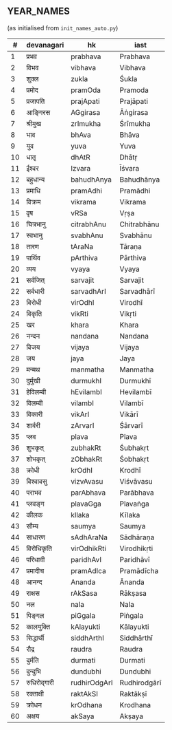 ## YEAR_NAMES
(as initialised from `init_names_auto.py`)

| # | devanagari | hk | iast |
|---| ---------- | -- | ---- |
| 1 | प्रभव | prabhava | Prabhava |
| 2 | विभव | vibhava | Vibhava |
| 3 | शुक्ल | zukla | Śukla |
| 4 | प्रमोद | pramOda | Pramoda |
| 5 | प्रजापति | prajApati | Prajāpati |
| 6 | आङ्गिरस | AGgirasa | Āṅgirasa |
| 7 | श्रीमुख | zrImukha | Śrīmukha |
| 8 | भाव | bhAva | Bhāva |
| 9 | युव | yuva | Yuva |
| 10 | धातृ | dhAtR | Dhātṛ |
| 11 | ईश्वर | Izvara | Īśvara |
| 12 | बहुधान्य | bahudhAnya | Bahudhānya |
| 13 | प्रमाधि | pramAdhi | Pramādhi |
| 14 | विक्रम | vikrama | Vikrama |
| 15 | वृष | vRSa | Vṛṣa |
| 16 | चित्रभानु | citrabhAnu | Chitrabhānu |
| 17 | स्वभानु | svabhAnu | Svabhānu |
| 18 | तारण | tAraNa | Tāraṇa |
| 19 | पार्थिव | pArthiva | Pārthiva |
| 20 | व्यय | vyaya | Vyaya |
| 21 | सर्वजित् | sarvajit | Sarvajit |
| 22 | सर्वधारी | sarvadhArI | Sarvadhārī |
| 23 | विरोधी | virOdhI | Virodhī |
| 24 | विकृति | vikRti | Vikṛti |
| 25 | खर | khara | Khara |
| 26 | नन्दन | nandana | Nandana |
| 27 | विजय | vijaya | Vijaya |
| 28 | जय | jaya | Jaya |
| 29 | मन्मथ | manmatha | Manmatha |
| 30 | दुर्मुखी | durmukhI | Durmukhī |
| 31 | हेविलम्बी | hEvilambI | Hevilambī |
| 32 | विलम्बी | vilambI | Vilambī |
| 33 | विकारी | vikArI | Vikārī |
| 34 | शार्वरी | zArvarI | Śārvarī |
| 35 | प्लव | plava | Plava |
| 36 | शुभकृत् | zubhakRt | Śubhakṛt |
| 37 | शोभकृत् | zObhakRt | Śobhakṛt |
| 38 | क्रोधी | krOdhI | Krodhī |
| 39 | विश्वावसु | vizvAvasu | Viśvāvasu |
| 40 | पराभव | parAbhava | Parābhava |
| 41 | प्लवङ्ग | plavaGga | Plavaṅga |
| 42 | कीलक | kIlaka | Kīlaka |
| 43 | सौम्य | saumya | Saumya |
| 44 | साधारण | sAdhAraNa | Sādhāraṇa |
| 45 | विरोधिकृति | virOdhikRti | Virodhikṛti |
| 46 | परिधावी | paridhAvI | Paridhāvī |
| 47 | प्रमादीच | pramAdIca | Pramādīcha |
| 48 | आनन्द | Ananda | Ānanda |
| 49 | राक्षस | rAkSasa | Rākṣasa |
| 50 | नल | nala | Nala |
| 51 | पिङ्गल | piGgala | Piṅgala |
| 52 | कालयुक्ति | kAlayukti | Kālayukti |
| 53 | सिद्धार्थी | siddhArthI | Siddhārthī |
| 54 | रौद्र | raudra | Raudra |
| 55 | दुर्मति | durmati | Durmati |
| 56 | दुन्दुभि | dundubhi | Dundubhi |
| 57 | रुधिरोद्गारी | rudhirOdgArI | Rudhirodgārī |
| 58 | रक्ताक्षी | raktAkSI | Raktākṣī |
| 59 | क्रोधन | krOdhana | Krodhana |
| 60 | अक्षय | akSaya | Akṣaya |
